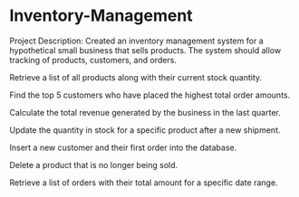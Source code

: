 # Inventory-Management

Project Description:
Created an inventory management system for a hypothetical small business that sells products. The system should allow tracking of products, customers, and orders.

Retrieve a list of all products along with their current stock quantity.

Find the top 5 customers who have placed the highest total order amounts.

Calculate the total revenue generated by the business in the last quarter.

Update the quantity in stock for a specific product after a new shipment.

Insert a new customer and their first order into the database.

Delete a product that is no longer being sold.

Retrieve a list of orders with their total amount for a specific date range.
